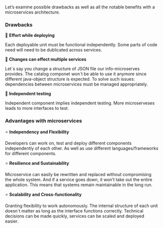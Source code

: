 Let’s examine possible drawbacks as well as all the notable benefits with a microservices architecture.

### Drawbacks

💩 **Effort while deploying**

Each deployable unit must be functional independently. Some parts of code need will need to be dublicated across services.


💩 **Changes can effect multiple services**

Let´s say you change a structure of JSON file our info-microserves provides. The catalog componet won´t be able to use it anymore since different java-object structure is expected. To solve such issues: dependencies between microservices must be managed appropriately.


💩 **Independent testing**

Independent component implies independent testing. More microserveses leads to more interfaces to test.



### Advantages with microservices

⭐ **Independency and Flexibility**

Developers can work on, test and deploy different components independently of each other. As well as use different languages/frameworks for different components.


⭐ **Resilience and Sustainability**

Microservice can easily be rewritten and replaced without compromising the whole system. And if a service goes down, it won’t take out the entire application. This means that systems remain maintainable in the long run.



⭐ **Scalability and Cross-functionality**

Granting flexibility to work autonomously. The internal structure of each unit doesn´t matter as long as the interface functions correctly. Technical decisions can be made quickly, services can be scaled and deployed easier.

